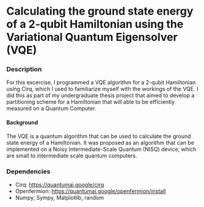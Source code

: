 # Calculating the ground state energy of a 2-qubit Hamiltonian using the Variational Quantum Eigensolver (VQE)

### Description 

For this excercise, I programmed a VQE algorithm for a 2-qubit Hamiltonian using Cirq, which I used to familiarize myself with the workings of the VQE. 
I did this as part of my undergraduate thesis project that aimed to develop a partitioning scheme for a Hamiltonian that will able to be efficiently measured on a Quantum Computer. 

#### Background 

The VQE is a quantum algorithm that can be used to calculate the ground state energy of a Hamiltonian. It was proposed as an algorithm that can be implemented on a Noisy Intermediate-Scale Quantum (NISQ) device, which are small to intermediate scale quantum computers. 

### Dependencies

* Cirq: https://quantumai.google/cirq
* Openfermion: https://quantumai.google/openfermion/install
* Numpy, Sympy, Matplotlib, random

